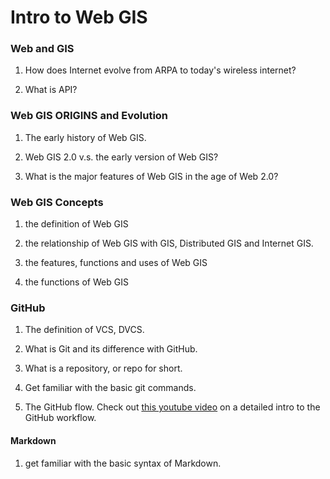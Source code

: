 # Intro to Web GIS


### Web and GIS

1. How does Internet evolve from ARPA to today's wireless internet?

2. What is API?

### Web GIS ORIGINS and Evolution

1. The early history of Web GIS.

2. Web GIS 2.0 v.s. the early version of Web GIS?

3. What is the major features of Web GIS in the age of Web 2.0?

### Web GIS Concepts

1. the definition of Web GIS

2. the relationship of Web GIS with GIS, Distributed GIS and Internet GIS.

3. the features, functions and uses of Web GIS

4. the functions of Web GIS

### GitHub

1. The definition of VCS, DVCS.

2. What is Git and its difference with GitHub.

3. What is a repository, or repo for short.

4. Get familiar with the basic git commands.

5. The GitHub flow. Check out [this youtube video](https://www.youtube.com/watch?v=lYiE5lBS13E) on a detailed intro to the GitHub workflow.

#### Markdown

1. get familiar with the basic syntax of Markdown.




